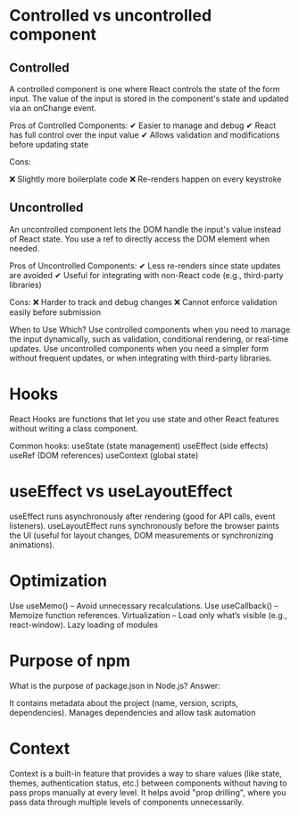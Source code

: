 # Controlled vs uncontrolled component

## Controlled
A controlled component is one where React controls the state of the form input. The value of the input is stored in the component's state and updated via an onChange event.

Pros of Controlled Components:
✔ Easier to manage and debug
✔ React has full control over the input value
✔ Allows validation and modifications before updating state

Cons:

❌ Slightly more boilerplate code
❌ Re-renders happen on every keystroke


## Uncontrolled
An uncontrolled component lets the DOM handle the input's value instead of React state. You use a ref to directly access the DOM element when needed.

Pros of Uncontrolled Components:
✔ Less re-renders since state updates are avoided
✔ Useful for integrating with non-React code (e.g., third-party libraries)

Cons:
❌ Harder to track and debug changes
❌ Cannot enforce validation easily before submission

When to Use Which?
Use controlled components when you need to manage the input dynamically, such as validation, conditional rendering, or real-time updates.
Use uncontrolled components when you need a simpler form without frequent updates, or when integrating with third-party libraries.

# Hooks
React Hooks are functions that let you use state and other React features without writing a class component.

Common hooks:
useState (state management)
useEffect (side effects)
useRef (DOM references)
useContext (global state)


# useEffect vs useLayoutEffect
useEffect runs asynchronously after rendering (good for API calls, event listeners).
useLayoutEffect runs synchronously before the browser paints the UI (useful for layout changes, DOM measurements or synchronizing animations).

# Optimization
Use useMemo() – Avoid unnecessary recalculations.
Use useCallback() – Memoize function references.
Virtualization – Load only what’s visible (e.g., react-window).
Lazy loading of modules

# Purpose of npm
What is the purpose of package.json in Node.js?
Answer:

It contains metadata about the project (name, version, scripts, dependencies). Manages dependencies and allow task automation

# Context
 Context is a built-in feature that provides a way to share values (like state, themes, authentication status, etc.) between components without having to pass props manually at every level. It helps avoid "prop drilling", where you pass data through multiple levels of components unnecessarily.
